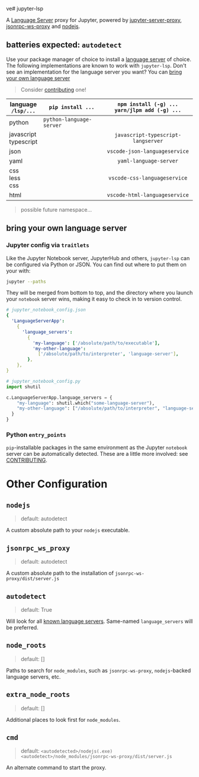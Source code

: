 ve# jupyter-lsp

A [Language Server][language-server] proxy for Jupyter, powered by [jupyter-server-proxy][],
[jsonrpc-ws-proxy][] and [nodejs][].

## batteries expected: `autodetect`

Use your package manager of choice to install a [language server][lsp-implementations]
of choice. The following implementations are known to work with `jupyter-lsp`.
Don't see an implementation for the language server you want? You can
[bring your own language server](#bring-your-own-language-server)

> Consider [contributing](./CONTRIBUTING.md#connectors) one!

| language<br>`/lsp/...`    | `pip install ...`        | `npm install (-g) ...` <br/>`yarn/jlpm add (-g) ...` |
| ------------------------- | ------------------------ | :--------------------------------------------------: |
| python                    | `python-language-server` |                                                      |
| javascript<br/>typescript |                          |          `javascript-typescript-langserver`          |
| json                      |                          |            `vscode-json-languageservice`             |
| yaml                      |                          |                `yaml-language-server`                |
| css<br/>less<br/>css      |                          |             `vscode-css-languageservice`             |
| html                      |                          |            `vscode-html-languageservice`             |

[language-server]: https://microsoft.github.io/language-server-protocol/specification
[jupyter-server-proxy]: https://github.com/jupyterhub/jupyter-server-proxy
[jsonrpc-ws-proxy]: https://github.com/wylieconlon/jsonrpc-ws-proxy
[nodejs]: https://github.com/nodejs/node
[lsp-implementations]: https://microsoft.github.io/language-server-protocol/implementors/servers
[jupyter-lsp]: https://github.com/krassowski/jupyterlab-lsp.git

> possible future namespace...

## bring your own language server

### Jupyter config via `traitlets`

Like the Jupyter Notebook server, JupyterHub and others, `jupyter-lsp` can be
configured via Python or JSON. You can find out where to put them on your with:

```bash
jupyter --paths
```

They will be merged from bottom to top, and the directory where you launch your
`notebook` server wins, making it easy to check in to version control.

```yaml
# jupyter_notebook_config.json
{
  'LanguageServerApp':
    {
      'language_servers':
        {
          'my-language': ['/absolute/path/to/executable'],
          'my-other-language':
            ['/absolute/path/to/interpreter', 'language-server'],
        },
    },
}
```

```py
# jupyter_notebook_config.py
import shutil

c.LanguageServerApp.language_servers = {
    "my-language": shutil.which("some-language-server"),
    "my-other-language": ["/absolute/path/to/interpreter", "language-server"]
  }
}
```

### Python `entry_points`

`pip`-installable packages in the same environment as the Jupyter `notebook` server
can be automatically detected. These are a little more involved: see
[CONTRIBUTING](./CONTRIBUTING.md).

# Other Configuration

## `nodejs`

> default: autodetect

A custom absolute path to your `nodejs` executable.

## `jsonrpc_ws_proxy`

> default: autodetect

A custom absolute path to the installation of `jsonrpc-ws-proxy/dist/server.js`

## `autodetect`

> default: True

Will look for all [known language servers](#batteries-expected). Same-named
`language_servers` will be preferred.

## `node_roots`

> default: []

Paths to search for `node_modules`, such as `jsonrpc-ws-proxy`,
`nodejs`-backed language servers, etc.

## `extra_node_roots`

> default: []

Additional places to look first for `node_modules`.

## `cmd`

> default: `<autodetected>/nodejs(.exe) <autodetect>/node_modules/jsonrpc-ws-proxy/dist/server.js`

An alternate command to start the proxy.

